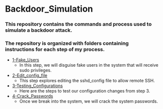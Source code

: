 # Backdoor_Simulation
### This repository contains the commands and process used to simulate a backdoor attack. 
### The repository is organized with folders containing instructions for each step of my process.

- [1-Fake_Users](1-Fake_Users)
  - In this step, we will disguise fake users in the system that will receive sudo privileges.
- [2-Edit_config_file](2-Edit_config_file)
  - This step explores editing the sshd_config file to allow remote SSH.
- [3-Testing_Configurations](3-Testing_Configurations)
  - Here are the steps to test our configuration changes from step 3.
- [4-Crack_Passwords](4-Crack_Passwords)
  - Once we break into the system, we will crack the system passwords.
